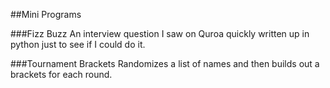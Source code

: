 ##Mini Programs

###Fizz Buzz
An interview question I saw on Quroa quickly written up in python just to see if I could do it.

###Tournament Brackets
Randomizes a list of names and then builds out a brackets for each round.
